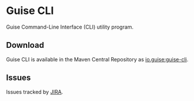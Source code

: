 # Guise CLI

Guise  Command-Line Interface (CLI) utility program.

## Download

Guise CLI is available in the Maven Central Repository as [io.guise:guise-cli](https://search.maven.org/search?q=g:io.guise%20AND%20a:guise-cli).

## Issues

Issues tracked by [JIRA](https://globalmentor.atlassian.net/projects/GUISE).
